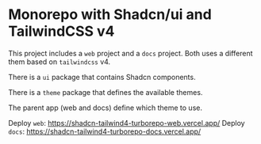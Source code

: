 # Monorepo with Shadcn/ui and TailwindCSS v4

This project includes a `web` project and a `docs` project. Both uses a different them based on `tailwindcss` v4.

There is a `ui` package that contains Shadcn components.

There is a `theme` package that defines the available themes.

The parent app (web and docs) define which theme to use.

Deploy `web`: https://shadcn-tailwind4-turborepo-web.vercel.app/
Deploy `docs`: https://shadcn-tailwind4-turborepo-docs.vercel.app/